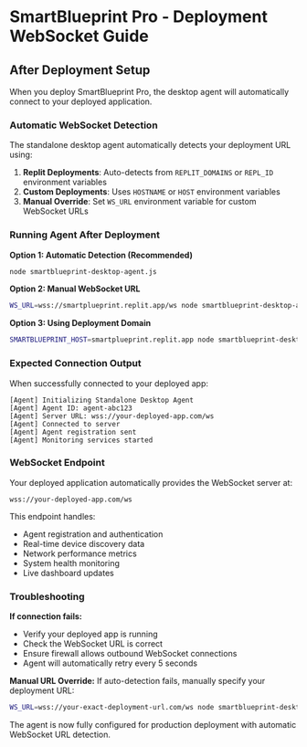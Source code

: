 # SmartBlueprint Pro - Deployment WebSocket Guide

## After Deployment Setup

When you deploy SmartBlueprint Pro, the desktop agent will automatically connect to your deployed application.

### Automatic WebSocket Detection

The standalone desktop agent automatically detects your deployment URL using:

1. **Replit Deployments**: Auto-detects from `REPLIT_DOMAINS` or `REPL_ID` environment variables
2. **Custom Deployments**: Uses `HOSTNAME` or `HOST` environment variables
3. **Manual Override**: Set `WS_URL` environment variable for custom WebSocket URLs

### Running Agent After Deployment

**Option 1: Automatic Detection (Recommended)**
```bash
node smartblueprint-desktop-agent.js
```

**Option 2: Manual WebSocket URL**
```bash
WS_URL=wss://smartplueprint.replit.app/ws node smartblueprint-desktop-agent.js
```

**Option 3: Using Deployment Domain**
```bash
SMARTBLUEPRINT_HOST=smartplueprint.replit.app node smartblueprint-desktop-agent.js
```

### Expected Connection Output

When successfully connected to your deployed app:
```
[Agent] Initializing Standalone Desktop Agent
[Agent] Agent ID: agent-abc123
[Agent] Server URL: wss://your-deployed-app.com/ws
[Agent] Connected to server
[Agent] Agent registration sent
[Agent] Monitoring services started
```

### WebSocket Endpoint

Your deployed application automatically provides the WebSocket server at:
```
wss://your-deployed-app.com/ws
```

This endpoint handles:
- Agent registration and authentication
- Real-time device discovery data
- Network performance metrics
- System health monitoring
- Live dashboard updates

### Troubleshooting

**If connection fails:**
- Verify your deployed app is running
- Check the WebSocket URL is correct
- Ensure firewall allows outbound WebSocket connections
- Agent will automatically retry every 5 seconds

**Manual URL Override:**
If auto-detection fails, manually specify your deployment URL:
```bash
WS_URL=wss://your-exact-deployment-url.com/ws node smartblueprint-desktop-agent.js
```

The agent is now fully configured for production deployment with automatic WebSocket URL detection.